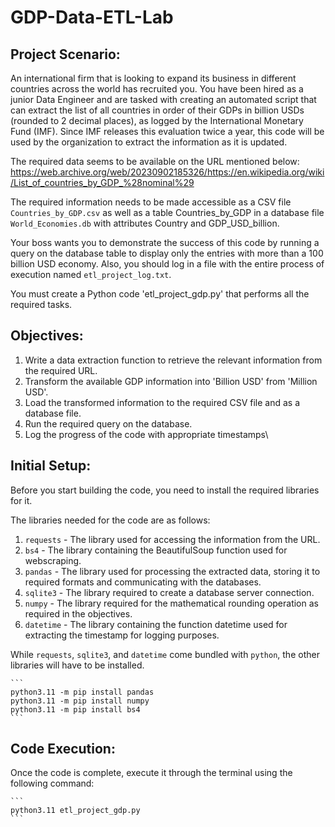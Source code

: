 # GDP-Data-ETL-Lab

## Project Scenario: 
An international firm that is looking to expand its business in different countries across the world has recruited you. You have been hired as a junior Data Engineer and are tasked with creating an automated script that can extract the list of all countries in order of their GDPs in billion USDs (rounded to 2 decimal places), as logged by the International Monetary Fund (IMF). Since IMF releases this evaluation twice a year, this code will be used by the organization to extract the information as it is updated.

The required data seems to be available on the URL mentioned below: https://web.archive.org/web/20230902185326/https://en.wikipedia.org/wiki/List_of_countries_by_GDP_%28nominal%29 

The required information needs to be made accessible as a CSV file `Countries_by_GDP.csv` as well as a table Countries_by_GDP in a database file `World_Economies.db` with attributes Country and GDP_USD_billion.

Your boss wants you to demonstrate the success of this code by running a query on the database table to display only the entries with more than a 100 billion USD economy. Also, you should log in a file with the entire process of execution named `etl_project_log.txt`.

You must create a Python code 'etl_project_gdp.py' that performs all the required tasks.

## Objectives: 

1. Write a data extraction function to retrieve the relevant information from the required URL.
2. Transform the available GDP information into 'Billion USD' from 'Million USD'.
3. Load the transformed information to the required CSV file and as a database file.
4. Run the required query on the database.
5. Log the progress of the code with appropriate timestamps\

## Initial Setup: 

Before you start building the code, you need to install the required libraries for it.

The libraries needed for the code are as follows:
1. `requests` - The library used for accessing the information from the URL.
2. `bs4` - The library containing the BeautifulSoup function used for webscraping.
3. `pandas` - The library used for processing the extracted data, storing it to required formats and communicating with the databases.
4. `sqlite3` - The library required to create a database server connection.
5. `numpy` - The library required for the mathematical rounding operation as required in the objectives.
6. `datetime` - The library containing the function datetime used for extracting the timestamp for logging purposes.

While `requests`, `sqlite3`, and `datetime` come bundled with `python`, the other libraries will have to be installed.

    ```
    python3.11 -m pip install pandas 
    python3.11 -m pip install numpy
    python3.11 -m pip install bs4
    ```

## Code Execution: 

Once the code is complete, execute it through the terminal using the following command: 

    ```
    python3.11 etl_project_gdp.py
    ```
